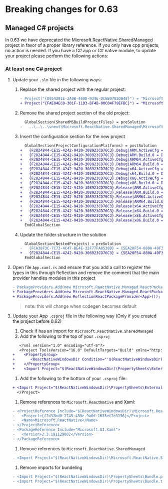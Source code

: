 
# Breaking changes for 0.63

## Managed C# projects
In 0.63 we have deprecated the Microsoft.ReactNative.SharedManaged project in favor of a proper library reference. If you only have cpp projects, no action is needed. If you have a C# app or C# native module, to update your project please perform the following actions:

### At least one C# project

1. Update your `.sln` file in the following ways:
   1. Replace the shared project with the regular project:
      ```diff
      - Project("{D954291E-2A0B-460D-934E-DC6B0785DB48}") = "Microsoft.ReactNative.SharedManaged", "..\..\..\vnext\Microsoft.ReactNative.SharedManaged\Microsoft.ReactNative.SharedManaged.shproj", "{67A1076F-7790-4203-86EA-4402CCB5E782}"
      + Project("{FAE04EC0-301F-11D3-BF4B-00C04F79EFBC}") = "Microsoft.ReactNative.Managed", "..\node_modules\react-native-windows\Microsoft.ReactNative.Managed\Microsoft.ReactNative.Managed.csproj", "{F2824844-CE15-4242-9420-308923CD76C3}"
      ```
   1. Remove the shared project section of the old project:
      ```diff
        GlobalSection(SharedMSBuildProjectFiles) = preSolution
      -   ..\..\..\vnext\Microsoft.ReactNative.SharedManaged\Microsoft.ReactNative.    SharedManaged.projitems*{67a1076f-7790-4203-86ea-4402ccb5e782}*SharedItemsImports     = 13
      ```
   1. Insert the configuration section for the new project
      ```diff
        GlobalSection(ProjectConfigurationPlatforms) = postSolution
      +   {F2824844-CE15-4242-9420-308923CD76C3}.Debug|ARM.ActiveCfg = Debug|ARM
      +   {F2824844-CE15-4242-9420-308923CD76C3}.Debug|ARM.Build.0 = Debug|ARM
      +   {F2824844-CE15-4242-9420-308923CD76C3}.Debug|ARM64.ActiveCfg = Debug|ARM64
      +   {F2824844-CE15-4242-9420-308923CD76C3}.Debug|ARM64.Build.0 = Debug|ARM64
      +   {F2824844-CE15-4242-9420-308923CD76C3}.Debug|x64.ActiveCfg = Debug|x64
      +   {F2824844-CE15-4242-9420-308923CD76C3}.Debug|x64.Build.0 = Debug|x64
      +   {F2824844-CE15-4242-9420-308923CD76C3}.Debug|x86.ActiveCfg = Debug|x86
      +   {F2824844-CE15-4242-9420-308923CD76C3}.Debug|x86.Build.0 = Debug|x86
      +   {F2824844-CE15-4242-9420-308923CD76C3}.Release|ARM.ActiveCfg = Release|ARM
      +   {F2824844-CE15-4242-9420-308923CD76C3}.Release|ARM.Build.0 = Release|ARM
      +   {F2824844-CE15-4242-9420-308923CD76C3}.Release|ARM64.ActiveCfg = Release|ARM64
      +   {F2824844-CE15-4242-9420-308923CD76C3}.Release|ARM64.Build.0 = Release|ARM64
      +   {F2824844-CE15-4242-9420-308923CD76C3}.Release|x64.ActiveCfg = Release|x64
      +   {F2824844-CE15-4242-9420-308923CD76C3}.Release|x64.Build.0 = Release|x64
      +   {F2824844-CE15-4242-9420-308923CD76C3}.Release|x86.ActiveCfg = Release|x86
      +   {F2824844-CE15-4242-9420-308923CD76C3}.Release|x86.Build.0 = Release|x86
        EndGlobalSection
      ```
   1. Update the folder structure in the solution
       ```diff
         GlobalSection(NestedProjects) = preSolution
       -   {FCA38F3C-7C73-4C47-BE4E-32F77FA8538D} = {5EA20F54-880A-49F3-99FA-4B3FE54E8AB1}
       +   {F2824844-CE15-4242-9420-308923CD76C3} = {5EA20F54-880A-49F3-99FA-4B3FE54E8AB1}
         EndGlobalSection
       ```
1. Open file `App.xaml.cs`
   and ensure that you add a call to register the types in this through Reflection and remove the comment that the main provider handles modules in this project
   ```diff
   - PackageProviders.Add(new Microsoft.ReactNative.Managed.ReactPackageProvider()); // Includes any modules in this project
   + PackageProviders.Add(new Microsoft.ReactNative.Managed.ReactPackageProvider());
   + PackageProviders.Add(new ReflectionReactPackageProvider<App>());
   ```
   
   > note: this will change when codegen becomes default
1. Update your App `.csproj` file in the following way (Only if you created the project before 0.62)
   1. Check if has an import for `Microsoft.ReactNative.SharedManaged`
   1. Add the following to the top of your `.csproj`
   ```diff
      <?xml version="1.0" encoding="utf-8"?>
      <Project ToolsVersion="16.0" DefaultTargets="Build" xmlns="http://schemas.microsoft.com/developer/msbuild/2003">
   +    <PropertyGroup>
   +       <ReactNativeWindowsDir Condition="'$(ReactNativeWindowsDir)' == ''">$([MSBuild]::GetDirectoryNameOfFileAbove($(MSBuildThisFileDirectory), 'node_modules\react-native-windows\package.json'))\node_modules\react-native-windows\</ReactNativeWindowsDir>
   +    </PropertyGroup>
   +    <Import Project="$(ReactNativeWindowsDir)\PropertySheets\External\Microsoft.ReactNative.Uwp.CSharpApp.props" Condition="Exists('$(ReactNativeWindowsDir)\PropertySheets\External\Microsoft.ReactNative.Uwp.CSharpApp.props')" />
   ```
   1. Add the following to the bottom of your `.csproj` file:
   ```diff
   + <Import Project="$(ReactNativeWindowsDir)\PropertySheets\External\Microsoft.ReactNative.Uwp.CSharpApp.targets" Condition="Exists('$(ReactNativeWindowsDir)\PropertySheets\External\Microsoft.ReactNative.Uwp.CSharpApp.targets')" />
     </Project>
   ```
   1. Remove references to `Microsoft.ReactNative` and Xaml:
   ```diff
   - <ProjectReference Include="$(ReactNativeWindowsDir)\Microsoft.ReactNative\Microsoft.ReactNative.vcxproj">
   -   <Project>{f7d32bd0-2749-483e-9a0d-1635ef7e3136}</Project>
   -   <Name>Microsoft.ReactNative</Name>
   - </ProjectReference>
   - <PackageReference Include="Microsoft.UI.Xaml">
   -   <Version>2.3.191129002</Version>
   - </PackageReference>
   ```
   1. Remove references to `Microsoft.ReactNative.SharedManaged`
   ```diff
   - <Import Project="$(ReactNativeWindowsDir)\Microsoft.ReactNative.SharedManaged\Microsoft.ReactNative.SharedManaged.projitems" Label="Shared" />
   ```
   1. Remove imports for bundeling
   ```diff
   - <Import Project="$(ReactNativeWindowsDir)\PropertySheets\Bundle.props" />
   - <Import Project="$(ReactNativeWindowsDir)\PropertySheets\Bundle.targets" />
   ```

